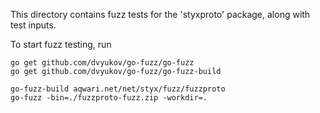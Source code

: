 This directory contains fuzz tests for the 'styxproto' package,
along with test inputs.

To start fuzz testing, run

	go get github.com/dvyukov/go-fuzz/go-fuzz
	go get github.com/dvyukov/go-fuzz/go-fuzz-build

	go-fuzz-build aqwari.net/net/styx/fuzz/fuzzproto
	go-fuzz -bin=./fuzzproto-fuzz.zip -workdir=.

